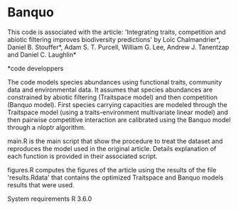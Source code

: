 # Banquo

This code is associated with the article: 'Integrating traits, competition and abiotic filtering improves biodiversity predictions' by Loïc Chalmandrier*, Daniel B. Stouffer*, Adam S. T. Purcell, William G. Lee, Andrew J. Tanentzap and Daniel C. Laughlin*
 
 *code developpers
  
The code models species abundances using functional traits, community data and environmental data. It assumes that species abundances are constrained by abiotic filtering (Traitspace model) and then competition (Banquo model). First species carrying capacities are modeled through the Traitspace model (using a traits-environment multivariate linear model) and then pairwise competitive interaction are calibrated using the Banquo model through a nloptr algorithm.

main.R is the main script that show the procedure to treat the dataset and reproduces the model used in the original article. Details explanation of each function is provided in their associated script.

figures.R computes the figures of the article using the results of the file 'results.Rdata' that contains the optimized Traitspace and Banquo models results that were used.

System requirements
R 3.6.0
